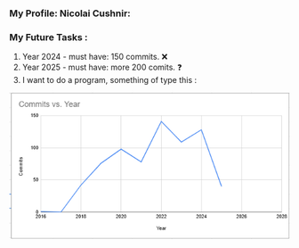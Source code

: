 ### My Profile: Nicolai Cushnir: 
### My Future Tasks :
1. Year 2024 - must have: 150 commits. ❌
2. Year 2025 - must have: more 200 comits. ❓
3. I want to do a program, something of type this :

![image](images/commits_vs_years.png)
